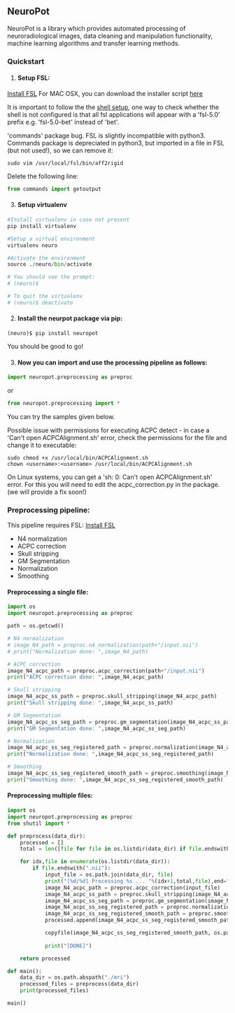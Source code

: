 ## NeuroPot

NeuroPot is a library which provides automated processing of neuroradiological images, data cleaning and manipulation functionality, machine learning algorithms and transfer learning methods.

### Quickstart

1. #### Setup FSL:

[Install FSL](https://fsl.fmrib.ox.ac.uk/fsl/fslwiki/FslInstallation#Installing_FSL)
For MAC OSX, you can download the installer script [here](https://gist.github.com/abhinit/1cb51c695164497f068b608d3bad7565) 

It is important to follow the the [shell setup](https://fsl.fmrib.ox.ac.uk/fsl/fslwiki/FslInstallation/ShellSetup), one way to check whether the shell is not configured is that all fsl applications will appear with a 'fsl-5.0' prefix e.g. 'fsl-5.0-bet' instead of 'bet'.

'commands' package bug. FSL is slightly incompatible with python3. Commands package is depreciated in python3, but imported in a file in FSL (but not used!), so we can remove it:

```shell
sudo vim /usr/local/fsl/bin/aff2rigid 
```

Delete the following line:

```python
from commands import getoutput
```


3. #### Setup virtualenv

```python
#Install virtualenv in case not present
pip install virtualenv

#Setup a virtual environment
virtualenv neuro

#Activate the environment
source ./neuro/bin/activate

# You should see the prompt:
# (neuro)$

# To quit the virtualenv
# (neuro)$ deactivate
```

2. #### Install the neurpot package via pip:

```shell
(neuro)$ pip install neuropot
```

You should be good to go!

3. #### Now you can import and use the processing pipeline as follows:

```python
import neuropot.preprocessing as preproc
```
or
```python
from neuropot.preprocessing import *
```
You can try the samples given below.

Possible issue with permissions for executing ACPC detect - in case a 'Can't open ACPCAlignment.sh' error, check the permissions for the file and change it to executable:

```shell
sudo chmod +x /usr/local/bin/ACPCAlignment.sh
chown <username>:<username> /usr/local/bin/ACPCAlignment.sh
```

On Linux systems, you can get a 'sh: 0: Can't open ACPCAlignment.sh' error. For this you will need to edit the acpc_correction.py in the package. (we will provide a fix soon!)

### Preprocessing pipeline:

This pipeline requires FSL: [Install FSL](https://fsl.fmrib.ox.ac.uk/fsl/fslwiki/FslInstallation#Installing_FSL)

- N4 normalization
- ACPC correction
- Skull stripping
- GM Segmentation
- Normalization
- Smoothing

#### Preprocessing a single file:

```python
import os
import neuropot.preprocessing as preproc

path = os.getcwd()

# N4 normalization
# image_N4_path = preproc.n4_normalization(path+"/input.nii")
# print("Normalization done: ",image_N4_path)

# ACPC correction
image_N4_acpc_path = preproc.acpc_correction(path+"/input.nii")
print("ACPC correction done: ",image_N4_acpc_path)

# Skull stripping
image_N4_acpc_ss_path = preproc.skull_stripping(image_N4_acpc_path)
print("Skull stripping done: ",image_N4_acpc_ss_path)

# GM Segmentation
image_N4_acpc_ss_seg_path = preproc.gm_segmentation(image_N4_acpc_ss_path)
print("GM Segmentation done: ",image_N4_acpc_ss_seg_path)

# Normalization
image_N4_acpc_ss_seg_registered_path = preproc.normalization(image_N4_acpc_ss_seg_path)
print("Normalization done: ",image_N4_acpc_ss_seg_registered_path)

# Smoothing
image_N4_acpc_ss_seg_registered_smooth_path = preproc.smoothing(image_N4_acpc_ss_seg_registered_path)
print("Smoothing done: ",image_N4_acpc_ss_seg_registered_smooth_path)
```


#### Preprocessing multiple files:

```python
import os
import neuropot.preprocessing as preproc
from shutil import *

def preprocess(data_dir):
	processed = []
	total = len([file for file in os.listdir(data_dir) if file.endswith(".nii")])

	for idx,file in enumerate(os.listdir(data_dir)):
		if file.endswith(".nii"):
			input_file = os.path.join(data_dir, file)
			print("[%d/%d] Processing %s ... "%(idx+1,total,file),end="", flush=True),
			image_N4_acpc_path = preproc.acpc_correction(input_file)
			image_N4_acpc_ss_path = preproc.skull_stripping(image_N4_acpc_path)
			image_N4_acpc_ss_seg_path = preproc.gm_segmentation(image_N4_acpc_ss_path)
			image_N4_acpc_ss_seg_registered_path = preproc.normalization(image_N4_acpc_ss_seg_path)
			image_N4_acpc_ss_seg_registered_smooth_path = preproc.smoothing(image_N4_acpc_ss_seg_registered_path)
			processed.append(image_N4_acpc_ss_seg_registered_smooth_path)

			copyfile(image_N4_acpc_ss_seg_registered_smooth_path, os.path.join(data_dir,'processed_'+file+'.gz'))
			
			print("[DONE]")

	return processed

def main():
	data_dir = os.path.abspath("./mri")
	processed_files = preprocess(data_dir)
	print(processed_files)

main()
```
